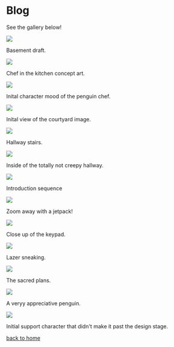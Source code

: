 # Blog


See the gallery below! 

<div class="gallery">
  <div>
    <img src="/images/bearlyAHeist/basement_draft.png">
    <p>Basement draft. </p>
  </div>
  <div>
    <img src="/images/bearlyAHeist/chef_draft.png">
    <p>Chef in the kitchen concept art. </p>
  </div>
  <div>
    <img src="/images/bearlyAHeist/chef_penguin_draft.png">
    <p>Inital character mood of the penguin chef. </p>
  </div>
  <div>
    <img src="/images/bearlyAHeist/courtyard_draft.png">
    <p>Inital view of the courtyard image. </p>
  </div>
  <div>
    <img src="/images/bearlyAHeist/hallway_draft.png">
    <p>Hallway stairs. </p>
  </div>
  <div>
    <img src="/images/bearlyAHeist/hallway_draft2.png">
    <p>Inside of the totally not creepy hallway. </p>
  </div>
  <div>
    <img src="/images/bearlyAHeist/intro_draft.png">
    <p>Introduction sequence</p>
  </div>
  <div>
    <img src="/images/bearlyAHeist/jetpack_draft.png">
    <p>Zoom away with a jetpack! </p>
  </div>
  <div>
    <img src="/images/bearlyAHeist/keypad_draft.png">
    <p>Close up of the keypad. </p>
  </div>
  <div>
    <img src="/images/bearlyAHeist/lasers_draft.png">
    <p>Lazer sneaking. </p>
  </div>
  <div>
    <img src="/images/bearlyAHeist/reality_claw_plan.png">
    <p>The sacred plans. </p>
  </div>
  <div>
    <img src="/images/bearlyAHeist/romance_penguin.png">
    <p>A veryy appreciative penguin. </p>
  </div>
  <div>
    <img src="/images/bearlyAHeist/support_penguin_draft.png">
    <p>Initial support character that didn't make it past the design stage. </p>
  </div>
</div>

[back to home](./index)